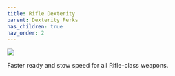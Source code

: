 ```yaml
---
title: Rifle Dexterity
parent: Dexterity Perks
has_children: true
nav_order: 2
---
```


![](https://bungie.net/common/destiny2_content/icons/228e629e7d5d3c8767fbefce36eb9d04.png)

Faster ready and stow speed for all Rifle-class weapons.
